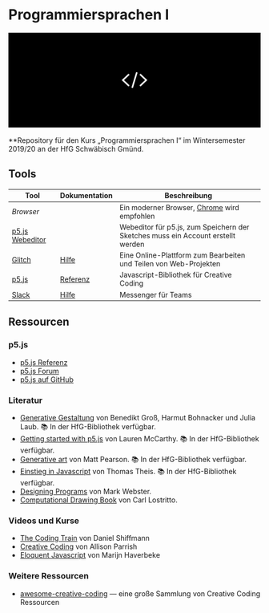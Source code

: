 # Programmiersprachen I
![Cover](cover.png)

**Repository für den Kurs „Programmiersprachen I“ im Wintersemester 2019/20 an der HfG Schwäbisch Gmünd.

## Tools
| Tool | Dokumentation | Beschreibung |
|---|---|---|
| *Browser* |  | Ein moderner Browser, [Chrome](https://www.google.com/chrome/) wird empfohlen
| [p5.js Webeditor](https://editor.p5js.org) | | Webeditor für p5.js, zum Speichern der Sketches muss ein Account erstellt werden
| [Glitch](https://glitch.com) | [Hilfe](https://glitch.com/help/) |  Eine Online-Plattform zum Bearbeiten und Teilen von Web-Projekten
| [p5.js](https://p5js.org) | [Referenz](https://p5js.org/reference/) |  Javascript-Bibliothek für Creative Coding
| [Slack](https://slack.com/intl/de-de/) | [Hilfe](https://slack.com/intl/de-de/help) | Messenger für Teams

## Ressourcen

### p5.js
* [p5.js Referenz](http://p5js.org/reference)
* [p5.js Forum](http://forum.processing.org/two/)
* [p5.js auf GitHub](https://github.com/lmccart/p5.js)

### Literatur
* [Generative Gestaltung](http://www.generative-gestaltung.de/2/) von Benedikt Groß, Harmut Bohnacker und Julia Laub. 📚 In der HfG-Bibliothek verfügbar.
* [Getting started with p5.js](https://www.amazon.de/Getting-Started-P5-Js-Interactive-JavaScript/dp/1457186772) von Lauren McCarthy. 📚 In der HfG-Bibliothek verfügbar.
* [Generative art](https://www.amazon.de/Generative-Art-Matt-Pearson/dp/1935182625) von Matt Pearson. 📚 In der HfG-Bibliothek verfügbar.
* [Einstieg in Javascript](https://www.amazon.de/Einstieg-JavaScript-Galileo-Computing-Thomas/dp/3836225875) von Thomas Theis. 📚 In der HfG-Bibliothek verfügbar.
* [Designing Programs](https://designingprograms.bitbucket.io/index.html) von Mark Webster.
* [Computational Drawing Book](http://lostritto.com/book) von Carl Lostritto.

### Videos und Kurse
* [The Coding Train](https://thecodingtrain.com/) von Daniel Shiffmann
* [Creative Coding](https://creative-coding.decontextualize.com/) von Allison Parrish
* [Eloquent Javascript](http://eloquentjavascript.net/) von Marijn Haverbeke

### Weitere Ressourcen
* [awesome-creative-coding](https://github.com/terkelg/awesome-creative-coding) — eine große Sammlung von Creative Coding Ressourcen
